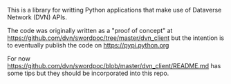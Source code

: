 This is a library for writting Python applications that make use of Dataverse Network (DVN) APIs.

The code was originally written as a "proof of concept" at https://github.com/dvn/swordpoc/tree/master/dvn_client but the intention is to eventually publish the code on https://pypi.python.org

For now https://github.com/dvn/swordpoc/blob/master/dvn_client/README.md has some tips but they should be incorporated into this repo.
